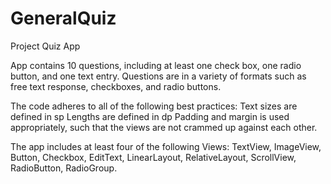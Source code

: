 # GeneralQuiz
Project Quiz App 


App contains 10 questions, including at least one check box, one radio button, and one text entry. Questions are in a variety of formats such as free text response, checkboxes, and radio buttons.

The code adheres to all of the following best practices: 
  Text sizes are defined in sp 
  Lengths are defined in dp 
  Padding and margin is used appropriately, such that the views are not crammed up against each other.

The app includes at least four of the following Views: TextView, ImageView, Button, Checkbox, EditText, LinearLayout, RelativeLayout, ScrollView, RadioButton, RadioGroup.

